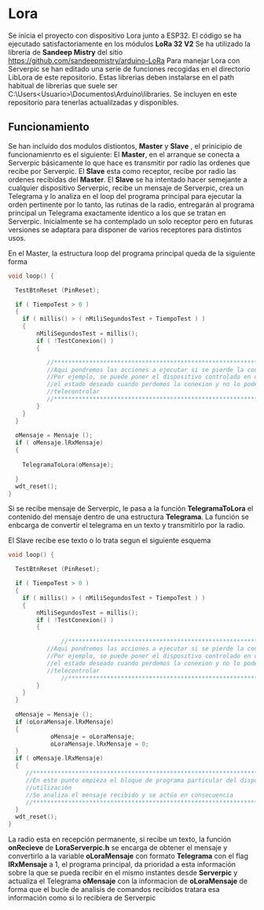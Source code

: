 # Lora
Se inicia el proyecto con dispositivo Lora junto a ESP32. El código se ha ejecutado satisfactoriamente en los módulos **LoRa 32 V2**
Se ha utilizado la libreria de **Sandeep Mistry** del sitio https://github.com/sandeepmistry/arduino-LoRa
Para manejar Lora con Serverpic se han editado una serie de funciones recogidas en el directorio LibLora de este repositorio. Estas librerias deben instalarse en el path habitual de librerias que suele ser C:\Users\<Usuario>\Documentos\Arduino\libraries. Se incluyen en este repositorio para tenerlas actualilzadas y disponibles.

## Funcionamiento
Se han incluido dos modulos distiontos, **Master** y **Slave** , el prinicipio de funcionamienrto es el siguiente:
El **Master**, en el arranque se conecta a Serverpic  básicamente lo que hace es transmitir por radio las ordenes que recibe por Serverpic. El **Slave** esta como receptor, recibe por radio las ordenes recibidas del **Master**.
El **Slave** se ha intentado hacer semejante a cualquier dispositivo Serverpic, recibe un mensaje de Serverpic, crea un Telegrama y lo analiza en el loop del programa  principal para ejecutar la orden pertinente por lo tanto, las rutinas de la radio, entregarán al programa principal un Telegrama exactamente identico a los que se tratan en Serverpic.
Inicialmente se ha contemplado un solo receptor pero en futuras versiones se adaptara para disponer de varios receptores para distintos usos.

En el Master, la estructura loop del programa principal queda de la siguiente forma

```C++
void loop() {

  TestBtnReset (PinReset);

  if ( TiempoTest > 0 )
  {
	if ( millis() > ( nMiliSegundosTest + TiempoTest ) )	
	{
		nMiliSegundosTest = millis();
		if ( !TestConexion() )
		{

      	   //**********************************************************************
		   //Aqui pondremos las acciones a ejecutar si se pierde la conexion
		   //Por ejemplo, se puede poner el dispositivo controlado en off que seria
		   //el estado deseado cuando perdemos la conexion y no lo podemos 
		   //telecontrolar
      	   //**********************************************************************
		}												                                                         
 	}	
  }
    	
  oMensaje = Mensaje ();								 					 
  if ( oMensaje.lRxMensaje)										
  {
    
    TelegramaToLora(oMensaje);

  }
  wdt_reset(); 													
}
```

Si se recibe mensaje de Serverpic, le pasa a la función **TelegramaToLora** el contenido del mensaje dentro de una estructura **Telegrama**. La función se enbcarga de convertir el telegrama en un texto y transmitirlo por la radio.

El Slave recibe ese texto o lo trata segun el siguiente esquema

```C++
void loop() {

  TestBtnReset (PinReset);

  if ( TiempoTest > 0 )
  {
	if ( millis() > ( nMiliSegundosTest + TiempoTest ) )	
	{
		nMiliSegundosTest = millis();
		if ( !TestConexion() )
		{

      	  	   //**********************************************************************
		   //Aqui pondremos las acciones a ejecutar si se pierde la conexion
		   //Por ejemplo, se puede poner el dispositivo controlado en off que seria
		   //el estado deseado cuando perdemos la conexion y no lo podemos 
		   //telecontrolar
      	  	   //**********************************************************************
		}												                                                         
 	}	
  }
    	
  oMensaje = Mensaje ();	
  if (oLoraMensaje.lRxMensaje)	
  {
			oMensaje = oLoraMensaje;
			oLoraMensaje.lRxMensaje = 0;
  }								 					 
  if ( oMensaje.lRxMensaje)										
  {
     //*******************************************************************************
     //En este punto empieza el bloque de programa particular del dispositivo según la 
     //utilización
     //Se analiza el mensaje recibido y se actúa en consecuencia
     //*******************************************************************************
  }
  wdt_reset(); 													
}
```
La radio esta en recepción permanente, si recibe un texto, la función **onRecieve** de **LoraServerpic.h** se encarga de obtener el mensaje y convertirlo a la variable **oLoraMensaje** con formato **Telegrama** con el flag **lRxMensaje** a 1, el programa principal, da prioridad a esta información sobre la que se pueda recibir en el mismo instantes desde **Serverpic** y actualiza el Telegrama **oMensaje** con la informacion de **oLoraMensaje** de forma que el bucle de analisis de comandos recibidos tratara esa información como si lo recibiera de Serverpic